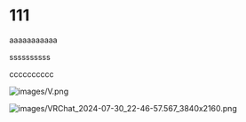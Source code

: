 111
======

aaaaaaaaaaa

ssssssssss

cccccccccc



![images/V.png](https://github.com/SHUANGneko/shuangneko/blob/main/images/V.png?raw=true)

![images/VRChat_2024-07-30_22-46-57.567_3840x2160.png](https://shuangneko.github,io/images/VRChat_2024-07-30_22-46-57.567_3840x2160.png)
